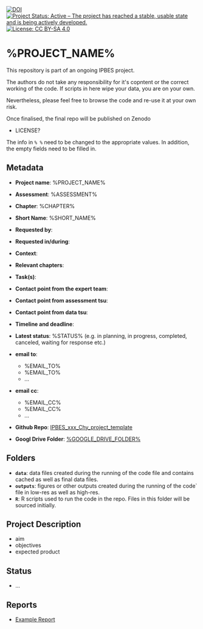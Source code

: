 [![DOI](https://zenodo.org/badge/DOI/99.9999/zenodo.9999999.svg)](https://doi.org/99.9999/zenodo.9999999)
[![Project Status: Active – The project has reached a stable, usable state and is being actively developed.](https://www.repostatus.org/badges/latest/active.svg)](https://www.repostatus.org/#active)
[![License: CC BY-SA 4.0](https://img.shields.io/badge/License-CC_BY_4.0-lightgrey.svg)](https://creativecommons.org/licenses/by/4.0/)

# %PROJECT_NAME%

This repository is part of an ongoing IPBES project.

The authors do not take any responsibility for it's copntent or the correct working of the code. If scripts in here wipe your data, you are on your own.

Nevertheless, please feel free to browse the code and re-use it at your own risk. 

Once finalised, the final repo will be published on Zenodo 
- LICENSE?



The info in `% %` need to be changed to the appropriate values. In addition, the empty fields need to be filled in.


## Metadata

- **Project name**: %PROJECT_NAME%
- **Assessment**: %ASSESSMENT%
- **Chapter**: %CHAPTER%
- **Short Name**: %SHORT_NAME%

- **Requested by**:
- **Requested in/during**:

- **Context**:
- **Relevant chapters**:
- **Task(s)**:
- **Contact point from the expert team**:
- **Contact point from assessment tsu**:
- **Contact point from data tsu**:
- **Timeline and deadline**:
- **Latest status**: %STATUS% (e.g. in planning, in progress, completed, canceled, waiting for response etc.)

- **email to**:
  - %EMAIL_TO%
  - %EMAIL_TO%
  - ...

- **email cc**:
  - %EMAIL_CC%
  - %EMAIL_CC%
  - ...

- **Github Repo**: [IPBES_xxx_Chy_project_template](https://github.com/rkrug/IPBES_xxx_Chy_project_template) 
- **Googl Drive Folder**: [%GOOGLE_DRIVE_FOLDER%](%GOOGLE_DRIVE_FOLDER%) 

## Folders

- **`data`**: data files created during the running of the code file and contains cached as well as final data files.
- **`outputs`**: figures or other outputs created during the running of the code` file in low-res as well as high-res.
- **`R`**: R scripts used to run the code in the repo. Files in this folder will be sourced initially.

## Project Description

- aim
- objectives
- expected product


## Status
- ...


## Reports
- [Example Report](Report.html)
